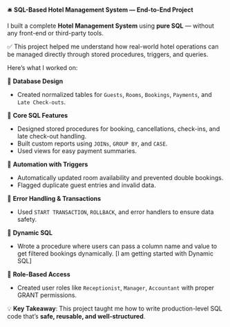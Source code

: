 🛎️ **SQL-Based Hotel Management System — End-to-End Project**

I built a complete **Hotel Management System** using **pure SQL** — without any front-end or third-party tools.

✅ This project helped me understand how real-world hotel operations can be managed directly through stored procedures, triggers, and queries.

Here’s what I worked on:

🔹 **Database Design**

* Created normalized tables for `Guests`, `Rooms`, `Bookings`, `Payments`, and `Late Check-outs`.

🔹 **Core SQL Features**

* Designed stored procedures for booking, cancellations, check-ins, and late check-out handling.
* Built custom reports using `JOINs`, `GROUP BY`, and `CASE`.
* Used views for easy payment summaries.

🔹 **Automation with Triggers**

* Automatically updated room availability and prevented double bookings.
* Flagged duplicate guest entries and invalid data.

🔹 **Error Handling & Transactions**

* Used `START TRANSACTION`, `ROLLBACK`, and error handlers to ensure data safety.

🔹 **Dynamic SQL**

* Wrote a procedure where users can pass a column name and value to get filtered bookings dynamically.
[I am getting started with Dynamic SQL]

🔹 **Role-Based Access**

* Created user roles like `Receptionist`, `Manager`, `Accountant` with proper GRANT permissions.

💡 **Key Takeaway**: This project taught me how to write production-level SQL code that’s **safe, reusable, and well-structured**.
